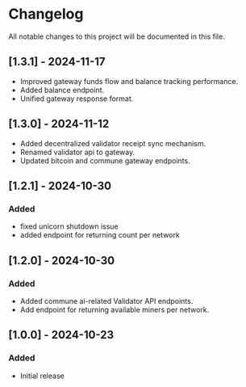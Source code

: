 # Changelog

All notable changes to this project will be documented in this file.


## [1.3.1] - 2024-11-17
- Improved gateway funds flow and balance tracking performance.
- Added balance endpoint.
- Unified gateway response format.

## [1.3.0] - 2024-11-12
- Added decentralized validator receipt sync mechanism.
- Renamed validator api to gateway.
- Updated bitcoin and commune gateway endpoints.

## [1.2.1] - 2024-10-30
### Added
- fixed unicorn shutdown issue
- added endpoint for returning count per network

## [1.2.0] - 2024-10-30
### Added
- Added commune ai-related Validator API endpoints.
- Add endpoint for returning available miners per network.

## [1.0.0] - 2024-10-23

### Added
- Initial release
